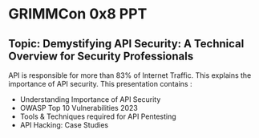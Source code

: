 # GRIMMCon 0x8 PPT

## Topic: Demystifying API Security: A Technical Overview for Security Professionals

API is responsible for more than 83% of Internet Traffic. This explains the importance of API security. This presentation contains :
- Understanding Importance of API Security
- OWASP Top 10 Vulnerabilities 2023
- Tools & Techniques required for API Pentesting
- API Hacking: Case Studies


